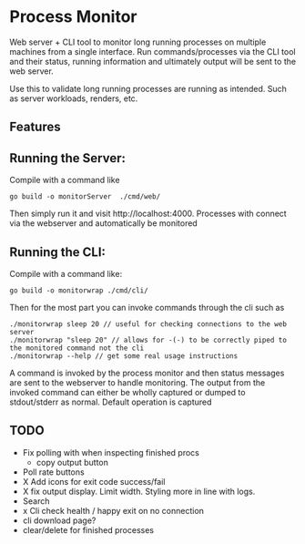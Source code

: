# Process Monitor
Web server + CLI tool to monitor long running processes on multiple machines from a single interface. 
Run commands/processes via the CLI tool and their status, running information and ultimately output will be sent to the web server. 

Use this to validate long running processes are running as intended. Such as server workloads, renders, etc.

## Features

## Running the Server: 
Compile with a command like 
```
go build -o monitorServer  ./cmd/web/
```

Then simply run it and visit http://localhost:4000. Processes with connect via the webserver and automatically be monitored

## Running the CLI: 

Compile with a command like: 
```
go build -o monitorwrap ./cmd/cli/
```

Then for the most part you can invoke commands through the cli such as 
``` 
./monitorwrap sleep 20 // useful for checking connections to the web server 
./monitorwrap "sleep 20" // allows for -(-) to be correctly piped to the monitored command not the cli 
./monitorwrap --help // get some real usage instructions 

```

A command is invoked by the process monitor and then status messages are sent to the webserver to handle monitoring. The output from the invoked command can either be wholly captured or dumped to stdout/stderr as normal. Default operation is captured

## TODO 
- Fix polling with when inspecting finished procs 
    - copy output button 
- Poll rate buttons 
- X Add icons for exit code success/fail
- X fix output display. Limit width. Styling more in line with logs. 
- Search
- x Cli check health / happy exit on no connection
- cli download page? 
- clear/delete for finished processes
